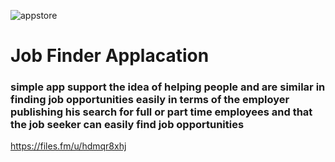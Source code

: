 



![appstore](https://user-images.githubusercontent.com/50932099/168427560-6a1abcaa-3dcb-435c-8ab3-a14ca76d863f.png)

<h1> Job Finder Applacation </h1>

<h3> simple app support the idea of helping people and are similar in finding job opportunities easily in terms of the employer publishing his search for full or part time employees and that the job seeker can easily find job opportunities
</h3>

https://files.fm/u/hdmqr8xhj
